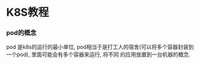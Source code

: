  

#        					K8S教程









### pod的概念

pod 是k8s的运行的最小单位, pod相当于是打工人的宿舍(可以将多个容器封装到一个pod),  里面可能会有多个容器来运行, 将不同 的应用放置到一台机器的概念.